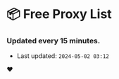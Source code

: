 # :package: Free Proxy List
### Updated every 15 minutes.

- Last updated: `2024-05-02 03:12`

:heart:
